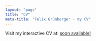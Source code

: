 ```yaml
---
layout: "page"
title: "CV"
meta-title: "Felix Grünberger - my CV"
---
```


<div id="aboutme-section">

<p class="about-text">
<span class="fas fa-certificate"></span>
  Visit my interactive CV at: <a href = "www.google.de">soon available!</a>
</p>


